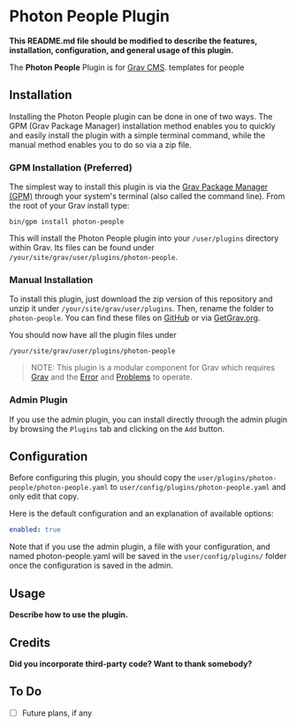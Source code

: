 # Photon People Plugin

**This README.md file should be modified to describe the features, installation, configuration, and general usage of this plugin.**

The **Photon People** Plugin is for [Grav CMS](http://github.com/getgrav/grav). templates for people

## Installation

Installing the Photon People plugin can be done in one of two ways. The GPM (Grav Package Manager) installation method enables you to quickly and easily install the plugin with a simple terminal command, while the manual method enables you to do so via a zip file.

### GPM Installation (Preferred)

The simplest way to install this plugin is via the [Grav Package Manager (GPM)](http://learn.getgrav.org/advanced/grav-gpm) through your system's terminal (also called the command line).  From the root of your Grav install type:

    bin/gpm install photon-people

This will install the Photon People plugin into your `/user/plugins` directory within Grav. Its files can be found under `/your/site/grav/user/plugins/photon-people`.

### Manual Installation

To install this plugin, just download the zip version of this repository and unzip it under `/your/site/grav/user/plugins`. Then, rename the folder to `photon-people`. You can find these files on [GitHub](https://github.com/i-am-phi/grav-plugin-photon-people) or via [GetGrav.org](http://getgrav.org/downloads/plugins#extras).

You should now have all the plugin files under

    /your/site/grav/user/plugins/photon-people
	
> NOTE: This plugin is a modular component for Grav which requires [Grav](http://github.com/getgrav/grav) and the [Error](https://github.com/getgrav/grav-plugin-error) and [Problems](https://github.com/getgrav/grav-plugin-problems) to operate.

### Admin Plugin

If you use the admin plugin, you can install directly through the admin plugin by browsing the `Plugins` tab and clicking on the `Add` button.

## Configuration

Before configuring this plugin, you should copy the `user/plugins/photon-people/photon-people.yaml` to `user/config/plugins/photon-people.yaml` and only edit that copy.

Here is the default configuration and an explanation of available options:

```yaml
enabled: true
```

Note that if you use the admin plugin, a file with your configuration, and named photon-people.yaml will be saved in the `user/config/plugins/` folder once the configuration is saved in the admin.

## Usage

**Describe how to use the plugin.**

## Credits

**Did you incorporate third-party code? Want to thank somebody?**

## To Do

- [ ] Future plans, if any

